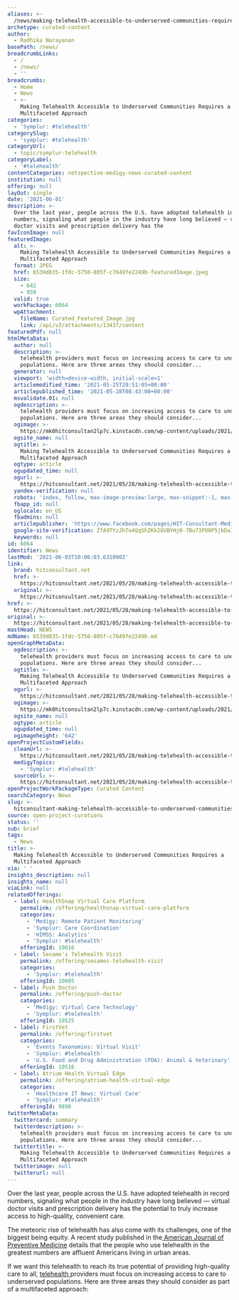 ```yaml
---
aliases: >-
  /news/making-telehealth-accessible-to-underserved-communities-requires-a-multifaceted-approach
archetype: curated-content
author:
  - Radhika Narayanan
basePath: /news/
breadcrumbLinks:
  - /
  - /news/
  - ''
breadcrumbs:
  - Home
  - News
  - >-
    Making Telehealth Accessible to Underserved Communities Requires a
    Multifaceted Approach
categories:
  - 'Symplur: #telehealth'
categorySlug:
  - 'symplur: #telehealth'
categoryUrl:
  - topic/symplur-telehealth
categoryLabel:
  - '#telehealth'
contentCategories: netspective-medigy-news-curated-content
institution: null
offering: null
layOut: single
date: '2021-06-01'
description: >-
  Over the last year, people across the U.S. have adopted telehealth in record
  numbers, signaling what people in the industry have long believed — virtual
  doctor visits and prescription delivery has the
favIconImage: null
featuredImage:
  alt: >-
    Making Telehealth Accessible to Underserved Communities Requires a
    Multifaceted Approach
  format: JPEG
  href: 6539d835-1fdc-5750-805f-c7649fe2249b-featuredImage.jpeg
  size:
    - 642
    - 959
  valid: true
  workPackage: 6064
  wpAttachment:
    fileName: Curated_Featured_Image.jpg
    link: /api/v3/attachments/13437/content
featuredPdf: null
htmlMetaData:
  author: null
  description: >-
    telehealth providers must focus on increasing access to care to underserved
    populations. Here are three areas they should consider...
  generator: null
  viewport: 'width=device-width, initial-scale=1'
  articlemodified_time: '2021-05-25T20:51:05+00:00'
  articlepublished_time: '2021-05-28T08:43:00+00:00'
  msvalidate.01: null
  ogdescription: >-
    telehealth providers must focus on increasing access to care to underserved
    populations. Here are three areas they should consider...
  ogimage: >-
    https://mk0hitconsultan2lp7c.kinstacdn.com/wp-content/uploads/2021/05/Amy-Fan.jpg
  ogsite_name: null
  ogtitle: >-
    Making Telehealth Accessible to Underserved Communities Requires a
    Multifaceted Approach
  ogtype: article
  ogupdated_time: null
  ogurl: >-
    https://hitconsultant.net/2021/05/28/making-telehealth-accessible-to-underserved-communities/
  yandex-verification: null
  robots: 'index, follow, max-image-preview:large, max-snippet:-1, max-video-preview:-1'
  fbapp_id: null
  oglocale: en_US
  fbadmins: null
  articlepublisher: 'https://www.facebook.com/pages/HIT-Consultant-Media/302199219847409'
  google-site-verification: ZfA9TYzJhTo4Qq5hZKk2GVBYHj0-7Bu73PO0P5jbDaI
  keywords: null
id: 6064
identifier: News
lastMod: '2021-06-03T10:06:03.631000Z'
link:
  brand: hitconsultant.net
  href: >-
    https://hitconsultant.net/2021/05/28/making-telehealth-accessible-to-underserved-communities/
  original: >-
    https://hitconsultant.net/2021/05/28/making-telehealth-accessible-to-underserved-communities/
href: >-
  https://hitconsultant.net/2021/05/28/making-telehealth-accessible-to-underserved-communities/
original: >-
  https://hitconsultant.net/2021/05/28/making-telehealth-accessible-to-underserved-communities/
mastHead: NEWS
mdName: 6539d835-1fdc-5750-805f-c7649fe2249b.md
openGraphMetaData:
  ogdescription: >-
    telehealth providers must focus on increasing access to care to underserved
    populations. Here are three areas they should consider...
  ogtitle: >-
    Making Telehealth Accessible to Underserved Communities Requires a
    Multifaceted Approach
  ogurl: >-
    https://hitconsultant.net/2021/05/28/making-telehealth-accessible-to-underserved-communities/
  ogimage: >-
    https://mk0hitconsultan2lp7c.kinstacdn.com/wp-content/uploads/2021/05/Amy-Fan.jpg
  ogsite_name: null
  ogtype: article
  ogupdated_time: null
  ogimageheight: '642'
openProjectCustomFields:
  cleanUrl: >-
    https://hitconsultant.net/2021/05/28/making-telehealth-accessible-to-underserved-communities/
  medigyTopics:
    - 'Symplur: #telehealth'
  sourceUrl: >-
    https://hitconsultant.net/2021/05/28/making-telehealth-accessible-to-underserved-communities/
openProjectWorkPackageType: Curated Content
searchCategory: News
slug: >-
  hitconsultant-making-telehealth-accessible-to-underserved-communities-requires-a-multifaceted-approach
source: open-project-curations
status: ''
sub: brief
tags:
  - News
title: >-
  Making Telehealth Accessible to Underserved Communities Requires a
  Multifaceted Approach
via: ' '
insights_description: null
insights_name: null
viaLink: null
relatedOfferings:
  - label: HealthSnap Virtual Care Platform
    permalink: /offering/healthsnap-virtual-care-platform
    categories:
      - 'Medigy: Remote Patient Monitoring'
      - 'Symplur: Care Coordination'
      - 'HIMSS: Analytics'
      - 'Symplur: #telehealth'
    offeringId: 10616
  - label: Sesame's Telehealth Visit
    permalink: /offering/sesames-telehealth-visit
    categories:
      - 'Symplur: #telehealth'
    offeringId: 10605
  - label: Push Doctor
    permalink: /offering/push-doctor
    categories:
      - 'Medigy: Virtual Care Technology'
      - 'Symplur: #telehealth'
    offeringId: 10525
  - label: FirstVet
    permalink: /offering/firstvet
    categories:
      - 'Events Taxonomies: Virtual Visit'
      - 'Symplur: #telehealth'
      - 'U.S. Food and Drug Administration (FDA): Animal & Veterinary'
    offeringId: 10516
  - label: Atrium Health Virtual Edge
    permalink: /offering/atrium-health-virtual-edge
    categories:
      - 'Healthcare IT News: Virtual Care'
      - 'Symplur: #telehealth'
    offeringId: 9890
twitterMetaData:
  twittercard: summary
  twitterdescription: >-
    telehealth providers must focus on increasing access to care to underserved
    populations. Here are three areas they should consider...
  twittertitle: >-
    Making Telehealth Accessible to Underserved Communities Requires a
    Multifaceted Approach
  twitterimage: null
  twitterurl: null
---
```

<p>Over the last year, people across the U.S. have adopted telehealth in record numbers, signaling what people in the industry have long believed — virtual doctor visits and prescription delivery has the potential to truly increase access to high-quality, convenient care.&nbsp;</p><p>The meteoric rise of telehealth has also come with its challenges, one of the biggest being equity. A recent study published in the<a href="https://www.ajpmonline.org/article/S0749-3797(21)00131-8/fulltext"> American Journal of Preventive Medicine</a> details that the people who use telehealth in the greatest numbers are affluent Americans living in urban areas.&nbsp;&nbsp;&nbsp;</p><p>If we want this telehealth to reach its true potential of providing high-quality care to all, <a href="https://hitconsultant.net/category/technology/telehealth-2/">telehealth </a>providers must focus on increasing access to care to underserved populations. Here are three areas they should consider as part of a multifaceted approach:</p>